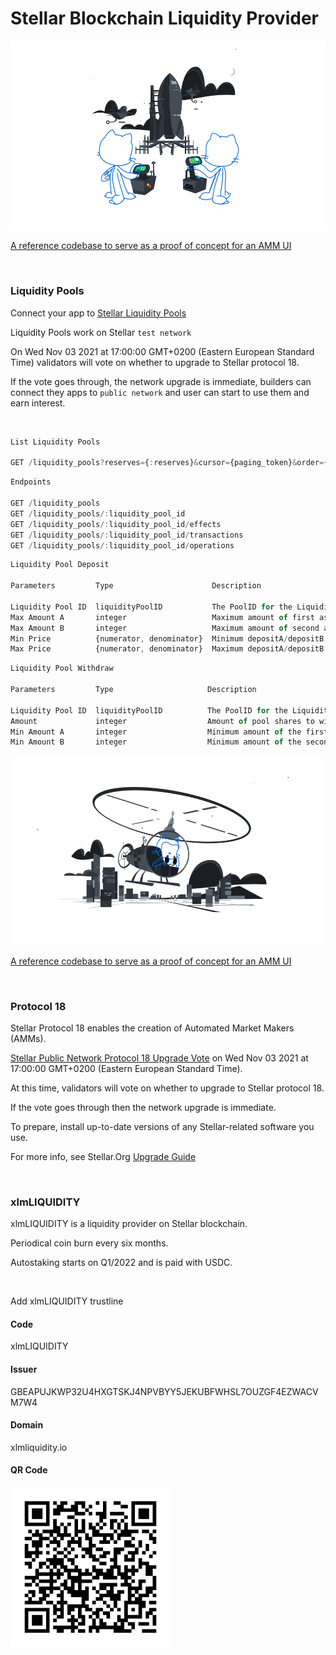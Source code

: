# Stellar Blockchain Liquidity Provider

![GitHub Logo](/images/joined.svg)


<a href="https://github.com/stellar/amm-reference-ui" target="_blank" class="center">A reference codebase to serve as a proof of concept for an AMM UI</a>

<br/>

### Liquidity Pools

Connect your app to [Stellar Liquidity Pools](https://developers.stellar.org/api/resources/liquiditypools/)

Liquidity Pools work on Stellar `test network`

On Wed Nov 03 2021 at 17:00:00 GMT+0200 (Eastern European Standard Time) validators will vote on whether to upgrade to Stellar protocol 18.

If the vote goes through, the network upgrade is immediate, builders can connect they apps to `public network` and user can start to use them and earn interest.

<br/>

```js
List Liquidity Pools

GET /liquidity_pools?reserves={:reserves}&cursor={paging_token}&order={asc,desc}&limit={1-200}
```

```js
Endpoints

GET /liquidity_pools
GET /liquidity_pools/:liquidity_pool_id
GET /liquidity_pools/:liquidity_pool_id/effects
GET /liquidity_pools/:liquidity_pool_id/transactions
GET /liquidity_pools/:liquidity_pool_id/operations
```

```js
Liquidity Pool Deposit

Parameters         Type                      Description

Liquidity Pool ID  liquidityPoolID           The PoolID for the Liquidity Pool to deposit into
Max Amount A       integer                   Maximum amount of first asset to deposit
Max Amount B       integer                   Maximum amount of second asset to deposit
Min Price          {numerator, denominator}  Minimum depositA/depositB
Max Price          {numerator, denominator}  Maximum depositA/depositB
```

```js
Liquidity Pool Withdraw

Parameters         Type                     Description

Liquidity Pool ID  liquidityPoolID          The PoolID for the Liquidity Pool to withdraw from
Amount             integer                  Amount of pool shares to withdraw
Min Amount A       integer                  Minimum amount of the first asset to withdraw
Min Amount B       integer                  Minimum amount of the second asset to withdraw
```

![GitHub Logo](/images/repo.svg)

<a href="https://github.com/stellar/amm-reference-ui" target="_blank" class="center">A reference codebase to serve as a proof of concept for an AMM UI</a>

<br/>

### Protocol 18

Stellar Protocol 18 enables the creation of Automated Market Makers (AMMs).

[Stellar Public Network Protocol 18 Upgrade Vote](https://status.stellar.org/incidents/d8d1phjglcr3) on Wed Nov 03 2021 at 17:00:00 GMT+0200 (Eastern European Standard Time).

At this time, validators will vote on whether to upgrade to Stellar protocol 18.

If the vote goes through then the network upgrade is immediate.

To prepare, install up-to-date versions of any Stellar-related software you use.

For more info, see Stellar.Org [Upgrade Guide](https://stellar.org/developers-blog/protocol-18-upgrade-guide)

<br/>

### xlmLIQUIDITY

xlmLIQUIDITY is a liquidity provider on Stellar blockchain.

Periodical coin burn every six months.

Autostaking starts on Q1/2022 and is paid with USDC.

<br/>

Add xlmLIQUIDITY trustline

#### Code
xlmLIQUIDITY

#### Issuer
GBEAPUJKWP32U4HXGTSKJ4NPVBYY5JEKUBFWHSL7OUZGF4EZWACVM7W4

#### Domain
xlmliquidity.io

#### QR Code

![Add Trustline](/images/trustline.png)